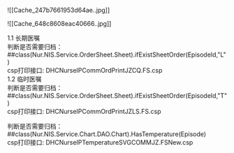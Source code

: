 ![[Cache_247b7661953d64ae..jpg]]

![[Cache_648c8608eac40666..jpg]]

1.1 长期医嘱  
判断是否需要归档：  
##class(Nur.NIS.Service.OrderSheet.Sheet).ifExistSheetOrder(EpisodeId,"L")  
csp打印接口: DHCNurseIPCommOrdPrintJZCQ.FS.csp  
1.2 临时医嘱  
判断是否需要归档：  
##class(Nur.NIS.Service.OrderSheet.Sheet).ifExistSheetOrder(EpisodeId,"T")  
csp打印接口: DHCNurseIPCommOrdPrintJZLS.FS.csp


判断是否需要归档：  
##class(Nur.NIS.Service.Chart.DAO.Chart).HasTemperature(Episode)  
csp打印接口: DHCNurseIPTemperatureSVGCOMMJZ.FSNew.csp